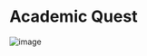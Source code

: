 # Academic Quest

![image](https://user-images.githubusercontent.com/62576591/160880929-ca5df72d-10dd-49f8-831f-c232511f26ee.png)
